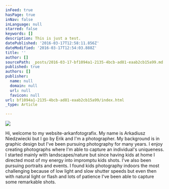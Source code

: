 ```yaml
---
inFeed: true
hasPage: true
inNav: false
inLanguage: null
starred: false
keywords: []
description: This is just a test.
datePublished: '2016-03-17T12:58:11.856Z'
dateModified: '2016-03-17T12:54:03.888Z'
title: ''
author: []
sourcePath: _posts/2016-03-17-bf1094a1-2135-4bcb-ad81-eaab2cb15a99.md
published: true
authors: []
publisher:
  name: null
  domain: null
  url: null
  favicon: null
url: bf1094a1-2135-4bcb-ad81-eaab2cb15a99/index.html
_type: Article

---
```

![](https://the-grid-user-content.s3-us-west-2.amazonaws.com/4039fe74-1671-41b9-a320-d3c35d2fa19f.jpg)

Hi, welcome to my website-arkanfotografix. My name is Arkadiusz Niedzwiecki but I go by Erik and I'm a photographer. My background is in graphic design but I've been pursuing photography for many years. I enjoy creating photographs where I'm able to capture an individual's uniqueness. I started mainly with landscapes/nature but since having kids at home I directed most of my energy into impromptu kids shots. I've also been pursuing portraits and events. I found kids photography indoors the most challenging because of low light and slow shutter speeds but even then with natural light or flash and lots of patience I've been able to capture some remarkable shots.